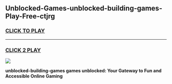 
## Unblocked-Games-unblocked-building-games-Play-Free-ctjrg
<h3>
<a href="https://premium76.site?title=unblocked-building-games&ref=23A">CLICK TO PLAY</a></h3>
<hr>

<h3>
<a href="https://premium76.site?title=unblocked-building-games&ref=23A">CLICK 2 PLAY</a>
  
</h3>

<a href="https://premium76.site?title=unblocked-building-games&ref=23A"><img src="https://clearcache.store/games.png"></a>


**unblocked-building-games games unblocked: Your Gateway to Fun and Accessible Online Gaming**
